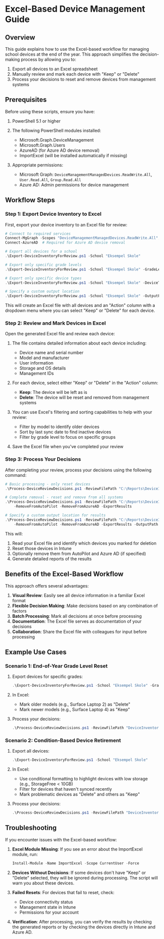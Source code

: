 # Excel-Based Device Management Guide

## Overview

This guide explains how to use the Excel-based workflow for managing school devices at the end of the year. This approach simplifies the decision-making process by allowing you to:

1. Export all devices to an Excel spreadsheet
2. Manually review and mark each device with "Keep" or "Delete"
3. Process your decisions to reset and remove devices from management systems

## Prerequisites

Before using these scripts, ensure you have:

1. PowerShell 5.1 or higher
2. The following PowerShell modules installed:
   - Microsoft.Graph.DeviceManagement
   - Microsoft.Graph.Users
   - AzureAD (for Azure AD device removal)
   - ImportExcel (will be installed automatically if missing)

3. Appropriate permissions:
   - Microsoft Graph: `DeviceManagementManagedDevices.ReadWrite.All`, `User.Read.All`, `Group.Read.All`
   - Azure AD: Admin permissions for device management

## Workflow Steps

### Step 1: Export Device Inventory to Excel

First, export your device inventory to an Excel file for review:

```powershell
# Connect to required services
Connect-MgGraph -Scopes "DeviceManagementManagedDevices.ReadWrite.All","User.Read.All","Group.Read.All"
Connect-AzureAD  # Required for Azure AD device removal

# Export all devices for a school
.\Export-DeviceInventoryForReview.ps1 -School "Eksempel Skole"

# Export only specific grade levels
.\Export-DeviceInventoryForReview.ps1 -School "Eksempel Skole" -GradeLevels "7. trinn","10. trinn"

# Export only specific device types
.\Export-DeviceInventoryForReview.ps1 -School "Eksempel Skole" -DeviceType "PC"

# Specify a custom output location
.\Export-DeviceInventoryForReview.ps1 -School "Eksempel Skole" -OutputPath "C:\Reports" -FileName "DeviceReview-2025.xlsx"
```

This will create an Excel file with all devices and an "Action" column with a dropdown menu where you can select "Keep" or "Delete" for each device.

### Step 2: Review and Mark Devices in Excel

Open the generated Excel file and review each device:

1. The file contains detailed information about each device including:
   - Device name and serial number
   - Model and manufacturer
   - User information
   - Storage and OS details
   - Management IDs

2. For each device, select either "Keep" or "Delete" in the "Action" column:
   - **Keep**: The device will be left as is
   - **Delete**: The device will be reset and removed from management systems

3. You can use Excel's filtering and sorting capabilities to help with your review:
   - Filter by model to identify older devices
   - Sort by last sync date to find inactive devices
   - Filter by grade level to focus on specific groups

4. Save the Excel file when you've completed your review

### Step 3: Process Your Decisions

After completing your review, process your decisions using the following command:

```powershell
# Basic processing - only reset devices
.\Process-DeviceReviewDecisions.ps1 -ReviewFilePath "C:\Reports\DeviceInventoryForReview-20250226.xlsx"

# Complete removal - reset and remove from all systems
.\Process-DeviceReviewDecisions.ps1 -ReviewFilePath "C:\Reports\DeviceInventoryForReview-20250226.xlsx" `
    -RemoveFromAutoPilot -RemoveFromAzureAD -ExportResults

# Specify a custom output location for results
.\Process-DeviceReviewDecisions.ps1 -ReviewFilePath "C:\Reports\DeviceInventoryForReview-20250226.xlsx" `
    -RemoveFromAutoPilot -RemoveFromAzureAD -ExportResults -OutputPath "C:\Reports\Results"
```

This will:
1. Read your Excel file and identify which devices you marked for deletion
2. Reset those devices in Intune
3. Optionally remove them from AutoPilot and Azure AD (if specified)
4. Generate detailed reports of the results

## Benefits of the Excel-Based Workflow

This approach offers several advantages:

1. **Visual Review**: Easily see all device information in a familiar Excel format
2. **Flexible Decision Making**: Make decisions based on any combination of factors
3. **Batch Processing**: Mark all decisions at once before processing
4. **Documentation**: The Excel file serves as documentation of your decisions
5. **Collaboration**: Share the Excel file with colleagues for input before processing

## Example Use Cases

### Scenario 1: End-of-Year Grade Level Reset

1. Export devices for specific grades:
   ```powershell
   .\Export-DeviceInventoryForReview.ps1 -School "Eksempel Skole" -GradeLevels "7. trinn","10. trinn"
   ```

2. In Excel:
   - Mark older models (e.g., Surface Laptop 2) as "Delete"
   - Mark newer models (e.g., Surface Laptop 4) as "Keep"

3. Process your decisions:
   ```powershell
   .\Process-DeviceReviewDecisions.ps1 -ReviewFilePath "DeviceInventoryForReview.xlsx" -RemoveFromAutoPilot -RemoveFromAzureAD
   ```

### Scenario 2: Condition-Based Device Retirement

1. Export all devices:
   ```powershell
   .\Export-DeviceInventoryForReview.ps1 -School "Eksempel Skole"
   ```

2. In Excel:
   - Use conditional formatting to highlight devices with low storage (e.g., StorageFree < 10GB)
   - Filter for devices that haven't synced recently
   - Mark problematic devices as "Delete" and others as "Keep"

3. Process your decisions:
   ```powershell
   .\Process-DeviceReviewDecisions.ps1 -ReviewFilePath "DeviceInventoryForReview.xlsx" -RemoveFromAutoPilot -RemoveFromAzureAD
   ```

## Troubleshooting

If you encounter issues with the Excel-based workflow:

1. **Excel Module Missing**: If you see an error about the ImportExcel module, run:
   ```powershell
   Install-Module -Name ImportExcel -Scope CurrentUser -Force
   ```

2. **Devices Without Decisions**: If some devices don't have "Keep" or "Delete" selected, they will be ignored during processing. The script will warn you about these devices.

3. **Failed Resets**: For devices that fail to reset, check:
   - Device connectivity status
   - Management state in Intune
   - Permissions for your account

4. **Verification**: After processing, you can verify the results by checking the generated reports or by checking the devices directly in Intune and Azure AD.

